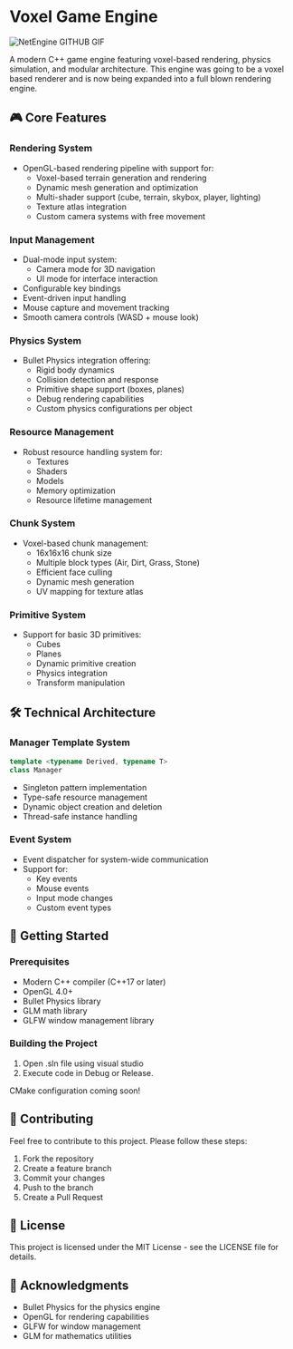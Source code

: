 # Voxel Game Engine
![NetEngine GITHUB GIF](https://github.com/user-attachments/assets/71102885-45ec-4028-85ea-6c81e4fd2922)

A modern C++ game engine featuring voxel-based rendering, physics simulation, and modular architecture. This engine was going to be a voxel based renderer and is now being expanded into a full blown rendering engine.

## 🎮 Core Features

### Rendering System
- OpenGL-based rendering pipeline with support for:
  - Voxel-based terrain generation and rendering
  - Dynamic mesh generation and optimization
  - Multi-shader support (cube, terrain, skybox, player, lighting)
  - Texture atlas integration
  - Custom camera systems with free movement

### Input Management
- Dual-mode input system:
  - Camera mode for 3D navigation
  - UI mode for interface interaction
- Configurable key bindings
- Event-driven input handling
- Mouse capture and movement tracking
- Smooth camera controls (WASD + mouse look)

### Physics System
- Bullet Physics integration offering:
  - Rigid body dynamics
  - Collision detection and response
  - Primitive shape support (boxes, planes)
  - Debug rendering capabilities
  - Custom physics configurations per object

### Resource Management
- Robust resource handling system for:
  - Textures
  - Shaders
  - Models
  - Memory optimization
  - Resource lifetime management

### Chunk System
- Voxel-based chunk management:
  - 16x16x16 chunk size
  - Multiple block types (Air, Dirt, Grass, Stone)
  - Efficient face culling
  - Dynamic mesh generation
  - UV mapping for texture atlas

### Primitive System
- Support for basic 3D primitives:
  - Cubes
  - Planes
  - Dynamic primitive creation
  - Physics integration
  - Transform manipulation

## 🛠️ Technical Architecture

### Manager Template System
```cpp
template <typename Derived, typename T>
class Manager
```
- Singleton pattern implementation
- Type-safe resource management
- Dynamic object creation and deletion
- Thread-safe instance handling

### Event System
- Event dispatcher for system-wide communication
- Support for:
  - Key events
  - Mouse events
  - Input mode changes
  - Custom event types

## 🚀 Getting Started

### Prerequisites
- Modern C++ compiler (C++17 or later)
- OpenGL 4.0+
- Bullet Physics library
- GLM math library
- GLFW window management library

### Building the Project
1. Open .sln file using visual studio
2. Execute code in Debug or Release.

CMake configuration coming soon!

## 🤝 Contributing

Feel free to contribute to this project. Please follow these steps:
1. Fork the repository
2. Create a feature branch
3. Commit your changes
4. Push to the branch
5. Create a Pull Request

## 📝 License

This project is licensed under the MIT License - see the LICENSE file for details.

## 🙏 Acknowledgments

- Bullet Physics for the physics engine
- OpenGL for rendering capabilities
- GLFW for window management
- GLM for mathematics utilities
